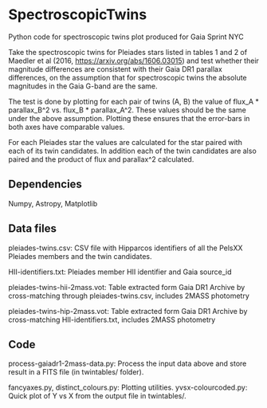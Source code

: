 # SpectroscopicTwins

Python code for spectroscopic twins plot produced for Gaia Sprint NYC

Take the spectroscopic twins for Pleiades stars listed in tables 1 and 2 of Maedler et al (2016,
https://arxiv.org/abs/1606.03015) and test whether their magnitude differences are consistent with their
Gaia DR1 parallax differences, on the assumption that for spectroscopic twins the absolute magnitudes in
the Gaia G-band are the same.

The test is done by plotting for each pair of twins (A, B) the value of flux_A * parallax_B^2 vs.
flux_B * parallax_A^2. These values should be the same under the above assumption. Plotting these ensures
that the error-bars in both axes have comparable values.

For each Pleiades star the values are calculated for the star paired with each of its twin candidates. In
addition each of the twin candidates are also paired and the product of flux and parallax^2 calculated.

Dependencies
------------

Numpy, Astropy, Matplotlib

Data files
----------

pleiades-twins.csv: CSV file with Hipparcos identifiers of all the PelsXX Pleiades members and the twin
candidates.

HII-identifiers.txt: Pleiades member HII identifier and Gaia source_id

pleiades-twins-hii-2mass.vot: Table extracted form Gaia DR1 Archive by cross-matching through
pleiades-twins.csv, includes 2MASS photometry

pleiades-twins-hip-2mass.vot: Table extracted form Gaia DR1 Archive by cross-matching
HII-identifiers.txt, includes 2MASS photometry

Code
----

process-gaiadr1-2mass-data.py: Process the input data above and store result in a FITS file (in
twintables/ folder).

fancyaxes.py, distinct_colours.py: Plotting utilities.
yvsx-colourcoded.py: Quick plot of Y vs X from the output file in twintables/.
